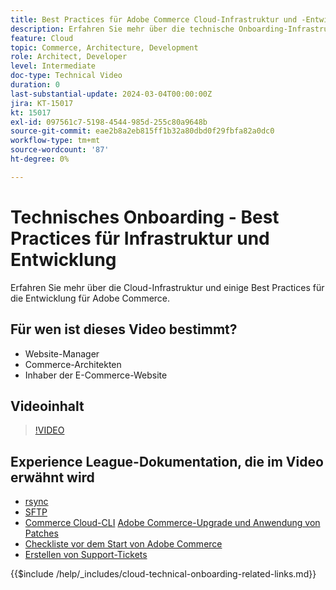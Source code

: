 ```yaml
---
title: Best Practices für Adobe Commerce Cloud-Infrastruktur und -Entwicklung
description: Erfahren Sie mehr über die technische Onboarding-Infrastruktur und die Best Practices für die Entwicklung von Adobe Commerce Cloud.
feature: Cloud
topic: Commerce, Architecture, Development
role: Architect, Developer
level: Intermediate
doc-type: Technical Video
duration: 0
last-substantial-update: 2024-03-04T00:00:00Z
jira: KT-15017
kt: 15017
exl-id: 097561c7-5198-4544-985d-255c80a9648b
source-git-commit: eae2b8a2eb815ff1b32a80dbd0f29fbfa82a0dc0
workflow-type: tm+mt
source-wordcount: '87'
ht-degree: 0%

---
```


# Technisches Onboarding - Best Practices für Infrastruktur und Entwicklung

Erfahren Sie mehr über die Cloud-Infrastruktur und einige Best Practices für die Entwicklung für Adobe Commerce.

## Für wen ist dieses Video bestimmt?

- Website-Manager
- Commerce-Architekten
- Inhaber der E-Commerce-Website

## Videoinhalt

>[!VIDEO](https://video.tv.adobe.com/v/3432790?learn=on&captions=ger)

## Experience League-Dokumentation, die im Video erwähnt wird

- [rsync](https://experienceleague.adobe.com/docs/commerce-cloud-service/user-guide/develop/deploy/staging-production.html?lang=de#migrate-files-using-rsync)
- [SFTP](https://experienceleague.adobe.com/docs/commerce-cloud-service/user-guide/develop/secure-connections.html?lang=de#sftp)
- [Commerce Cloud-CLI](https://experienceleague.adobe.com/docs/commerce-cloud-service/user-guide/dev-tools/cloud-cli/cloud-cli-overview.html?lang=de)
  [Adobe Commerce-Upgrade und Anwendung von Patches](https://experienceleague.adobe.com/docs/commerce-cloud-service/user-guide/develop/upgrade/apply-patches.html?lang=de)
- [Checkliste vor dem Start von Adobe Commerce](https://experienceleague.adobe.com/docs/commerce-cloud-service/user-guide/launch/checklist.html?lang=de)
- [Erstellen von Support-Tickets](https://experienceleague.adobe.com/docs/commerce-knowledge-base/kb/help-center-guide/magento-help-center-user-guide.html?lang=de)

{{$include /help/_includes/cloud-technical-onboarding-related-links.md}}
